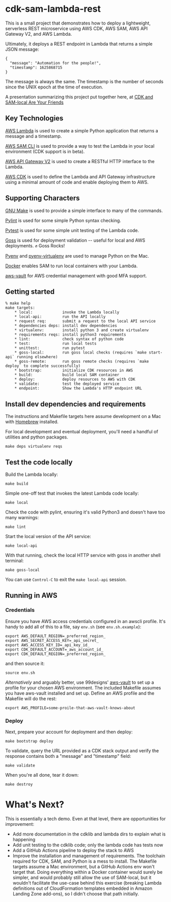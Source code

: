 # cdk-sam-lambda-rest

This is a small project that demonstrates how to deploy a lightweight,
serverless REST microservice using AWS CDK, AWS SAM, AWS API Gateway V2,
and AWS Lambda.

Ultimately, it deploys a REST endpoint in Lambda that returns a simple
JSON message:

    {
      "message": "Automation for the people!",
      "timestamp": 1625868715
    }

The message is always the same. The timestamp is the number of seconds
since the UNIX epoch at the time of execution.

A presentation summarizing this project put together here, at
[CDK and SAM-local Are Your Friends](./CDK_and_SAM-local_are_your_friends.pdf)

## Key Technologies

[AWS Lambda](https://docs.aws.amazon.com/lambda/latest/dg/python-handler.html)
is used to create a simple Python application that returns a message and a timestamp.

[AWS SAM CLI](https://docs.aws.amazon.com/serverless-application-model/latest/developerguide/serverless-cdk-getting-started.html)
is used to provide a way to test the Lambda in your local environment (CDK support is in beta).

[AWS API Gateway V2](https://docs.aws.amazon.com/apigateway/latest/developerguide/http-api-develop-integrations-lambda.html)
is used to create a RESTful HTTP interface to the Lambda.

[AWS CDK](https://aws.amazon.com/blogs/compute/better-together-aws-sam-and-aws-cdk/)
is used to define the Lambda and API Gateway infrastructure using
a minimal amount of code and enable deploying them to AWS.


## Supporting Characters

[GNU Make](https://www.gnu.org/software/make/manual/) is used to provide a simple interface to many of the commands.

[Pylint](https://pylint.org/) is used for some simple Python syntax checking.

[Pytest](https://pytest.org/) is used for some simple unit testing of the Lambda code.

[Goss](https://goss.rocks/) is used for deployment validation -- useful for local and AWS deployments. &#x270a; Goss Rocks!

[Pyenv](https://github.com/pyenv/pyenv) and [pyenv-virtualenv](https://github.com/pyenv/pyenv-virtualenv) are used to manage Python on the Mac.

[Docker](https://docs.docker.com/get-docker/) enables SAM to run local containers
with your Lambda.

[aws-vault](https://github.com/99designs/aws-vault) for AWS credential management with good MFA support.


## Getting started

```
% make help
make targets:
    * local:             invoke the Lambda locally
    * local-api:         run the API locally
    * request req:       submit a request to the local API service
    * dependencies deps: install dev dependencies
    * virtualenv:        install python 3 and create virtualenv
    * requirements reqs: install python3 requirements
    * lint:              check syntax of python code
    * test:              run local tests
    * unittest:          run pytest
    * goss-local:        run goss local checks (requires `make start-api` running elsewhere)
    * goss-remote:       run goss remote checks (requires `make deploy` to complete successfully)
    * bootstrap:         initialize CDK resources in AWS
    * build:             build local SAM container
    * deploy:            deploy resources to AWS with CDK
    * validate:          test the deployed service
    * endpoint:          Show the Lambda's HTTP endpoint URL
```

## Install dev dependencies and requirements

The instructions and Makefile targets here assume development
on a Mac with [Homebrew](https://brew.sh) installed.

For local development and eventual deployment, you'll need a handful
of utilities and python packages.

    make deps virtualenv reqs


## Test the code locally

Build the Lambda locally:

    make build

Simple one-off test that invokes the latest Lambda code locally:

    make local

Check the code with pylint, ensuring it's valid Python3 and doesn't
have too many warnings:

    make lint

Start the local version of the API service:

    make local-api

With that running, check the local HTTP service with goss in another
shell terminal:

    make goss-local

You can use `Control-C` to exit the `make local-api` session.


## Running in AWS

### Credentials

Ensure you have AWS access credentials configured in an awscli profile.
It's handy to add all of this to a file, say `env.sh` (see `env.sh.example`):

    export AWS_DEFAULT_REGION=_preferred_region_
    export AWS_SECRET_ACCESS_KEY=_api_secret_
    export AWS_ACCESS_KEY_ID=_api_key_id_
    export CDK_DEFAULT_ACCOUNT=_aws_account_id_
    export CDK_DEFAULT_REGION=_preferred_region_

and then source it:

    source env.sh

_Alternatively_ and arguably better, use 99designs' [aws-vault](https://github.com/99designs/aws-vault)
to set up a profile for your chosen AWS environment. The included Makefile assumes you have aws-vault
installed and set up. Define an AWS profile and the Makefile will do the rest:

    export AWS_PROFILE=some-proile-that-aws-vault-knows-about

### Deploy

Next, prepare your account for deployment and then deploy:

    make bootstrap deploy

To validate, query the URL provided as a CDK stack output
and verify the response contains both a "message" and "timestamp" field:

    make validate

When you're all done, tear it down:

    make destroy


# What's Next?

This is essentially a tech demo. Even at that level, there are opportunities
for improvement:

* Add more documentation in the cdklib and lambda dirs to explain
  what is happening
* Add unit testing to the cdklib code; only the lambda code has tests now
* Add a GitHub Actions pipeline to deploy the stack to AWS
* Improve the installation and management of requirements.
  The toolchain required for CDK, SAM, and Python is a mess to install.
  The Makefile targets assume a Mac environment, but a GitHub Actions
  env won't target that. Doing everything within a Docker container
  would surely be simpler, and would probably still allow the use
  of SAM-local, but it wouldn't facilitate the use-case behind this
  exercise (breaking Lambda definitions out of CloudFormation templates
  embedded in Amazon Landing Zone add-ons), so I didn't choose that
  path initially.
